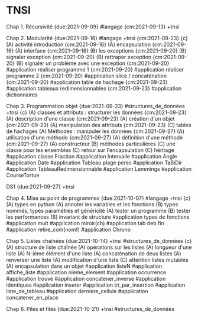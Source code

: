 # TNSI

Chap 1. Récursivité {due:2021-09-09} #langage {cm:2021-09-13} +tnsi

Chap 2. Modularité {due:2021-09-16} #langage +tnsi    {cm:2021-09-23} {c}
    (A) activité introduction  {cm:2021-09-16}
    (A) encapsulation {cm:2021-09-16}
    (A) interface {cm:2021-09-16}
    (B) les exceptions {cm:2021-09-20}
    (B) signaler exception {cm:2021-09-20}
    (B) rattraper exception {cm:2021-09-20}
    (B) signaler un problème avec une exception  {cm:2021-09-20}
    #application réaliser programme 1 {cm:2021-09-20}
    #application réaliser programme 2 {cm:2021-09-20}
    #application slice / concaténation {cm:2021-09-20}
    #application table de hachage {cm:2021-09-23}
    #application tableaux redimensionnables {cm:2021-09-23}
    #application dictionnaires

Chap 3. Programmation objet {due:2021-09-23} #structures_de_données  +tnsi   {c}
    (A) classes et attributs : structurer les données {cm:2021-09-23}
    (A) description d'une classe {cm:2021-09-23}
    (A) création d'un objet {cm:2021-09-23}
    (A) manipulation des attributs {cm:2021-09-23}
    (C) tables de hachages
    (A) Méthodes : manipuler les données {cm:2021-09-27}
    (A) utilisation d'une méthode {cm:2021-09-27}
    (A) définition d'une méthode {cm:2021-09-27}
    (A) constructeur
    (B) méthodes particulières
    (C) une classe pour les ensembles
    (C) retour sur l'encapsulation
    (C) héritage
    #application classe Fraction
    #application Intervalle
    #application Angle
    #application Date
    #application Tableau plage perso
    #application TaBiDir
    #application TableauRedimensionnable
    #application Lemmings
    #application CourseTortue

DS1 {due:2021-09-27} +tnsi

Chap 4. Mise au point de programmes {due:2021-10-07} #langage +tnsi {c}
    (A) types en python
    (A) annoter les variables et les fonctions
    (B) types nommés, types paramétrés et généricité
    (A) tester un programme
    (B) tester les performances
    (B) invariant de structure
    #application types de fonctions
    #application mult
    #application miroir(ch)
    #application tab deb fin
    #application retire_com(nomf)
    #application Chrono


Chap 5. Listes chaînées {due:2021-10-14} +tnsi #structures_de_données {c}
    (A) structure de liste chaînée
    (A) opérations sur les listes
    (A) longueur d'une liste
    (A) N-ième élément d'une liste
    (A) concaténation de deux listes
    (A) renverser une liste
    (A) modification d'une liste
    (C) attention listes mutables
    (A) encapsulation dans un objet
    #application listeN
    #application affiche_liste
    #application nieme_element
    #application occurrence
    #application trouve
    #application concatener_inverse
    #application identiques
    #application inserer
    #application tri_par_insertion
    #application liste_de_tableau
    #application derniere_cellule
    #application concatener_en_place
    

Chap 6. Piles et files {due:2021-10-21}  +tnsi #structures_de_données 

